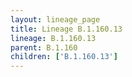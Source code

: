 ```yaml
---
layout: lineage_page
title: Lineage B.1.160.13
lineage: B.1.160.13
parent: B.1.160
children: ['B.1.160.13']
---
```

